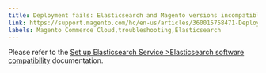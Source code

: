 ```yaml
---
title: Deployment fails: Elasticsearch and Magento versions incompatible 
link: https://support.magento.com/hc/en-us/articles/360015758471-Deployment-fails-Elasticsearch-and-Magento-versions-incompatible-
labels: Magento Commerce Cloud,troubleshooting,Elasticsearch
---
```


<p>Please refer to the <a href="https://devdocs.magento.com/guides/v2.3/cloud/project/project-conf-files_services-elastic.html#elasticsearch-software-compatibility">Set up Elasticsearch Service &gt;Elasticsearch software compatibility</a> documentation.</p>
